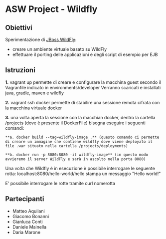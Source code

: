 # ASW Project - Wildfly

## Obiettivi
Sperimentazione di [JBoss WildFly](http://wildfly.org/): 
- creare un ambiente virtuale basato su WildFly 
- effettuare il porting delle applicazioni e degli script di esempio per EJB

## Istruzioni
**1.** vagrant up permette di creare e configurare la macchina guest secondo il Vagranfile indicato in environments/developer
   Verranno scaricati e installati java, gradle, maven e wildfly

**2.** vagrant ssh docker permette di stabilire una sessione remota cifrata con la macchina virtuale docker

**3.** una volta aperta la sessione con la macchian docker, dentro la cartella /projects (dove è presente il DockerFile) bisogna eseguire i seguenti comandi:
	
	**a. docker build --tag=wildfly-image .** (questo comando ci permette di creare un immagine che contiene wildfly dove viene deployato il file .war situato nella cartella /projects/deployments)

	**b. docker run -p 8080:8080 -it wildfly-image** (in questo modo avvieremo il server WildFly e sarà in ascolto nella porta 8080)

Una volta che Wildfly è in esecuzione è possibile interrogare le seguente rotta:
localhost:8080/hello-world/hello stampa un messaggio "Hello world!"

E' possibile interrogare le rotte tramite curl nomerotta

## Partecipanti
- Matteo Aquilani
- Giacomo Bonanni
- Gianluca Conti
- Daniele Mainella
- Daria Marone